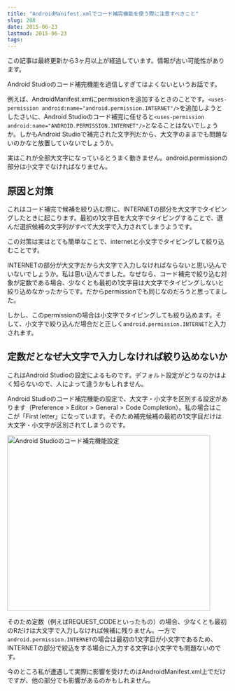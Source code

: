 ```yaml
---
title: "AndroidManifest.xmlでコード補完機能を使う際に注意すべきこと"
slug: 288
date: 2015-06-23
lastmod: 2015-06-23
tags: 
---
```


<div id="wppda_alert">この記事は最終更新から3ヶ月以上が経過しています。情報が古い可能性があります。</div><p>Android Studioのコード補完機能を過信しすぎてはよくないというお話です。</p>
<p>例えば、AndroidManifest.xmlにpermissionを追加するときのことです。<code>&lt;uses-permission android:name="android.permission.INTERNET"/&gt;</code>を追加しようとしたさいに、Android Studioのコード補完に任せると<code>&lt;uses-permission android:name="ANDROID.PERMISSION.INTERNET"/&gt;</code>となることはないでしょうか。しかもAndroid Studioで補完された文字列だから、大文字のままでも問題ないのかなと放置していないでしょうか。</p>
<p>実はこれが全部大文字になっているとうまく動きません。android.permissionの部分は小文字でなければなりません。</p>
<h2>原因と対策</h2>
<p>これはコード補完で候補を絞り込む際に、INTERNETの部分を大文字でタイピングしたときに起こります。最初の1文字目を大文字でタイピングすることで、選んだ選択候補の文字列がすべて大文字で入力されてしまうようです。</p>
<p>この対策は実はとても簡単なことで、internetと小文字でタイピングして絞り込むことです。</p>
<p>INTERNETの部分が大文字だから大文字で入力しなければならないと思い込んでいないでしょうか。私は思い込んでました。なぜなら、コード補完で絞り込む対象が定数である場合、少なくとも最初の1文字目は大文字でタイピングしないと絞り込めなかったからです。だからpermissionでも同じなのだろうと思ってました。</p>
<p>しかし、このpermissionの場合は小文字でタイピングしても絞り込めます。そして、小文字で絞り込んだ場合だと正しく<code>android.permission.INTERNET</code>と入力されます。</p>
<h2>定数だとなぜ大文字で入力しなければ絞り込めないか</h2>
<p>これはAndroid Studioの設定によるものです。デフォルト設定がどうなのかはよく知らないので、人によって違うかもしれません。</p>
<p>Android Studioのコード補完機能の設定で、大文字・小文字を区別する設定があります（Preference > Editor > General > Code Completion）。私の場合はここが「First letter」になっています。そのため補完候補の最初の1文字目だけは大文字・小文字が区別されてしまうのです。</p>
<p><img src="https://android.gcreate.jp/wp-content/uploads/2015/06/82dcdb175ccd68c78eec3482b04d556c.jpg" alt="Android Studioのコード補完機能設定" title="Android Studioのコード補完機能設定.jpg" border="0" width="464" height="401" /></p>
<p>そのため定数（例えばREQUEST_CODEといったもの）の場合、少なくとも最初のRだけは大文字で入力しなければ候補に残りません。一方で<code>android.permission.INTERNET</code>の場合は最初の1文字目が小文字であるため、INTERNETの部分で絞込をする場合に入力する文字は小文字でも問題ないのです。</p>
<p>今のところ私が遭遇して実際に影響を受けたのはAndroidManifest.xml上でだけですが、他の部分でも影響があるのかもしれません。</p>

  